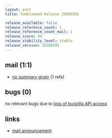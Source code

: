 ```yaml
---
layout: post
title: Tumbleweed Release 20200501

release_available: false
release_reference_count: 1
release_reference_count_mail: 1
release_score: 94
release_stability_level: stable
release_version: 20200501
---
```


## mail (1:1)

- [no summary given](https://github.com/boombatower/tumbleweed-review/issues/10) (1 refs)

## bugs (0)

<!--more-->

no relevant bugs due to [loss of bugzilla API access](https://bugzilla.opensuse.org/show_bug.cgi?id=1157722)



## links

- [mail announcement](https://github.com/boombatower/tumbleweed-review/issues/10)
